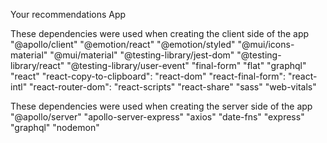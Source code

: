 Your recommendations App

These dependencies were used when creating the client side of the app
    "@apollo/client"
    "@emotion/react"
    "@emotion/styled"
    "@mui/icons-material"
    "@mui/material"
    "@testing-library/jest-dom"
    "@testing-library/react"
    "@testing-library/user-event"
    "final-form" 
    "flat"
    "graphql" 
    "react"
    "react-copy-to-clipboard":
    "react-dom"
    "react-final-form":
    "react-intl"
    "react-router-dom":
    "react-scripts"
    "react-share"
    "sass"
    "web-vitals"

These dependencies were used when creating the server side of the app 
    "@apollo/server"
    "apollo-server-express"
    "axios"
    "date-fns"
    "express"
    "graphql"
    "nodemon"